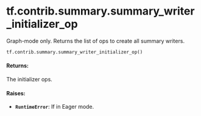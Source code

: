 <div itemscope itemtype="http://developers.google.com/ReferenceObject">
<meta itemprop="name" content="tf.contrib.summary.summary_writer_initializer_op" />
<meta itemprop="path" content="Stable" />
</div>

# tf.contrib.summary.summary_writer_initializer_op

Graph-mode only. Returns the list of ops to create all summary writers.

``` python
tf.contrib.summary.summary_writer_initializer_op()
```

<!-- Placeholder for "Used in" -->


#### Returns:

The initializer ops.



#### Raises:


* <b>`RuntimeError`</b>: If in Eager mode.